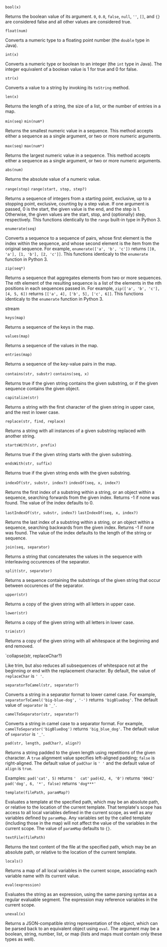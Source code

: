 `bool(x)`

Returns the boolean value of its argument.  `0`, `0.0`, `false`, `null`, `''`, `[]`, and `{}` are considered false and all other values are considered true.

`float(num)`

Converts a numeric type to a floating point number (the `double` type in Java).

`int(x)`

Converts a numeric type or boolean to an integer (the `int` type in Java).  The integer equivalent of a boolean value is 1 for true and 0 for false.

`str(x)`

Converts a value to a string by invoking its `toString` method.

`len(x)`

Returns the length of a string, the size of a list, or the number of entries in a map.

`min(seq)`
`min(num*)`

Returns the smallest numeric value in a sequence.  This method accepts either a sequence as a single argument, or two or more numeric arguments.

`max(seq)`
`max(num*)`

Returns the largest numeric value in a sequence.  This method accepts either a sequence as a single argument, or two or more numeric arguments.

`abs(num)`

Returns the absolute value of a numeric value.

`range(stop)`
`range(start, stop, step?)`

Returns a sequence of integers from a starting point, exclusive, up to a stopping point, exclusive, counting by a step value.  If one argument is passed, 0 is the start, the given value is the end, and the step is 1.  Otherwise, the given values are the start, stop, and (optionally) step, respectively.  This functions identically to the `range` built-in type in Python 3.

`enumerate(seq)`

Converts a sequence to a sequence of pairs, whose first element is the index within the sequence, and whose second element is the item from the original sequence.  For example, `enumerate(['a', 'b', 'c'])` returns `[[0, 'a'], [1, 'b'], [2, 'c']]`.  This functions identicaly to the `enumerate` function in Python 3.

`zip(seq*)`

Returns a sequence that aggregates elements from two or more sequences.  The nth element of the resulting sequence is a list of the elements in the nth positions in each sequences passed in.  For example, `zip(['a', 'b', 'c'], [4, 5, 6])` returns `[['a', 4], ['b', 5], ['c', 6]]`.  This functions identicaly to the `enumerate` function in Python 3.

stream

`keys(map)`

Returns a sequence of the keys in the map.

`values(map)`

Returns a sequence of the values in the map.

`entries(map)`

Returns a sequence of the key-value pairs in the map.

`contains(str, substr)`
`contains(seq, x)`

Returns true if the given string contains the given substring, or if the given sequence contains the given object.

`capitalize(str)`

Returns a string with the first character of the given string in upper case, and the rest in lower case.

`replace(str, find, replace)`

Returns a string with all instances of a given substring replaced with another string.

`startsWith(str, prefix)`

Returns true if the given string starts with the given substring.

`endsWith(str, suffix)`

Returns true if the given string ends with the given substring.

`indexOf(str, substr, index?)`
`indexOf(seq, x, index?)`

Returns the first index of a substring within a string, or an object within a sequence, searching forwards from the given index.  Returns -1 if none was found.  The value of the index defaults to 0.

`lastIndexOf(str, substr, index?)`
`lastIndexOf(seq, x, index?)`

Returns the last index of a substring within a string, or an object within a sequence, searching backwards from the given index.  Returns -1 if none was found.  The value of the index defaults to the length of the string or sequence.

`join(seq, separator)`

Returns a string that concatenates the values in the sequence with interleaving occurences of the separator.

`split(str, separator)`

Returns a sequence containing the substrings of the given string that occur between occurences of the separator.

`upper(str)`

Returns a copy of the given string with all letters in upper case.

`lower(str)`

Returns a copy of the given string with all letters in lower case.

`trim(str)`

Returns a copy of the given string with all whitespace at the beginning and end removed.

`collapse(str, replaceChar?)

Like trim, but also reduces all subsequences of whitespace not at the beginning or end with the replacement character.  By default, the value of `replaceChar` is `' '`.

`separatorToCamel(str, separator?)`

Converts a string in a separator format to lower camel case.  For example, `separatorToCamel('big-blue-dog', '-')` returns `'bigBlueDog'`.  The default value of `separator` is `'_'`.

`camelToSeparator(str, separator?)`

Converts a string in camel case to a separator format.  For example, `camelToSeparator('bigBlueDog')` returns `'big_blue_dog'`.  The default value of `separator` is `'_'`.

`pad(str, length, padChar?, align?)`

Returns a string padded to the given length using repetitions of the given character.  A `true` alignment value specifies left-aligned padding; `false` is right-aligned.  The default value of `padChar` is `' '` and the default value of `align` is `true`.

Examples:
`pad('cat', 5)` returns `'  cat'`
`pad(42, 4, '0')` returns `'0042'`
`pad('dog', 6, '*', false)` returns `'dog***'`

`template(filePath, paramMap?)`

Evaluates a template at the specified path, which may be an absolute path, or relative to the location of the current template.  That template's scope has access to all local variables defined in the current scope, as well as any variables defined by `paramMap`.  Any variables set by the called template (including those in the map) will not affect the value of the variables in the current scope.  The value of `paramMap` defaults to `{}`.

`textFile(filePath)`

Returns the text content of the file at the specified path, which may be an absolute path, or relative to the location of the current template.

`locals()`

Returns a map of all local variables in the current scope, associating each variable name with its current value.

`eval(expression)`

Evaluates the string as an expression, using the same parsing syntax as a regular evaluable segment.  The expression may reference variables in the current scope.

`uneval(x)`

Returns a JSON-compatible string representation of the object, which can be parsed back to an equivalent object using `eval`.  The argument may be a boolean, string, number, list, or map (lists and maps must contain only these types as well).

